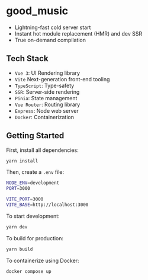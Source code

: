 # good_music

- Lightning-fast cold server start
- Instant hot module replacement (HMR) and dev SSR
- True on-demand compilation

## Tech Stack

- `Vue 3`: UI Rendering library
- `Vite` Next-generation front-end tooling
- `TypeScript`: Type-safety
- `SSR`: Server-side rendering
- `Pinia`: State management
- `Vue Router`: Routing library
- `Express`: Node web server
- `Docker`: Containerization

## Getting Started

First, install all dependencies:

```bash
yarn install
```

Then, create a `.env` file:

```bash
NODE_ENV=development
PORT=3000

VITE_PORT=3000
VITE_BASE=http://localhost:3000
```

To start development:

```bash
yarn dev
```

To build for production:

```bash
yarn build
```

To containerize using Docker:

```bash
docker compose up
```
